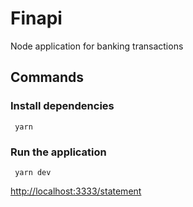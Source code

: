 # Finapi
Node application for banking transactions

## Commands
### Install dependencies
```
 yarn 
```
### Run the application

```
 yarn dev 
```

[http://localhost:3333/statement](http://localhost:3333/statement "[localhost](http://localhost:3333/statement)")
